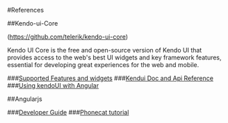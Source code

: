 #References

##Kendo-ui-Core

(https://github.com/telerik/kendo-ui-core)

Kendo UI Core is the free and open-source version of Kendo UI that provides access to the web's best UI widgets and key framework features, essential for developing great experiences for the web and mobile.

###[Supported Features and widgets](kendoui/supportedFeatures)
###[Kendui Doc and Api Reference](http://docs.telerik.com/kendo-ui/introduction)
###[Using kendoUI with Angular](http://docs.telerik.com/kendo-ui/AngularJS/introduction#using-kendo-with-angularjs)

##Angularjs

###[Developer Guide](https://docs.angularjs.org/guide/introduction)
###[Phonecat tutorial](https://docs.angularjs.org/tutorial)
